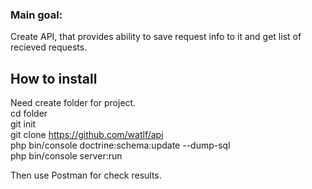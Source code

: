 ### Main goal:
Create API, that provides ability to save request info to it and get list of recieved requests.

## How to install

Need create folder for project.  
cd folder  
git init  
git clone https://github.com/watlf/api  
php bin/console doctrine:schema:update --dump-sql  
php bin/console server:run  

Then use Postman for check results.  
